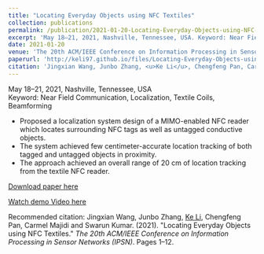 ```yaml
---
title: "Locating Everyday Objects using NFC Textiles"
collection: publications
permalink: /publication/2021-01-20-Locating-Everyday-Objects-using-NFC-Textiles
excerpt: 'May 18–21, 2021, Nashville, Tennessee, USA. Keyword: Near Field Communication, Localization, Textile Coils, Beamforming'
date: 2021-01-20
venue: 'The 20th ACM/IEEE Conference on Information Processing in Sensor Networks (IPSN)'
paperurl: 'http://keli97.github.io/files/Locating-Everyday-Objects-using-NFC-Textiles.pdf'
citation: 'Jingxian Wang, Junbo Zhang, <u>Ke Li</u>, Chengfeng Pan, Carmel Majidi and Swarun Kumar. (2021). &quot;Locating Everyday Objects using NFC Textiles.&quot; <i>The 20th ACM/IEEE Conference on Information Processing in Sensor Networks (IPSN)</i>. Pages 1–12.'
---
```

May 18–21, 2021, Nashville, Tennessee, USA  
Keyword: Near Field Communication, Localization, Textile Coils, Beamforming

* Proposed a localization system design of a MIMO-enabled NFC reader which locates surrounding NFC tags as well as untagged conductive objects.
* The system achieved few centimeter-accurate location tracking of both tagged and untagged objects in proximity.
* The approach achieved an overall range of 20 cm of location tracking from the textile NFC reader.

[Download paper here](http://keli97.github.io/files/Locating-Everyday-Objects-using-NFC-Textiles.pdf)

[Watch demo Video here](https://www.youtube.com/watch?v=Ieil0NQlk_M&t=1s)

Recommended citation: Jingxian Wang, Junbo Zhang, <u>Ke Li</u>, Chengfeng Pan, Carmel Majidi and Swarun Kumar. (2021). &quot;Locating Everyday Objects using NFC Textiles.&quot; <i>The 20th ACM/IEEE Conference on Information Processing in Sensor Networks (IPSN)</i>. Pages 1–12.
